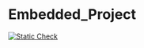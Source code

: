 # Embedded_Project

[![Static Check](https://github.com/mahimakumar3/Embedded_Project/actions/workflows/cppcheck.yml/badge.svg)](https://github.com/mahimakumar3/Embedded_project/actions/workflows/arc-cppcheck.yml)
